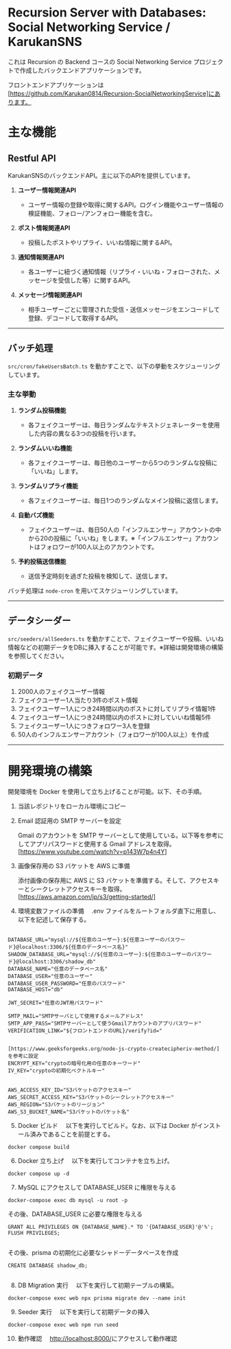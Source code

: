 # Recursion Server with Databases: Social Networking Service / KarukanSNS

これは Recursion の Backend コースの Social Networking Service プロジェクトで作成したバックエンドアプリケーションです。

フロントエンドアプリケーションは[https://github.com/Karukan0814/Recursion-SocialNetworkingService]にあります。


# 主な機能

## Restful API
KarukanSNSのバックエンドAPI。主に以下のAPIを提供しています。

1. **ユーザー情報関連API**
   - ユーザー情報の登録や取得に関するAPI。ログイン機能やユーザー情報の検証機能、フォロー/アンフォロー機能を含む。

2. **ポスト情報関連API**
   - 投稿したポストやリプライ、いいね情報に関するAPI。

3. **通知情報関連API**
   - 各ユーザーに紐づく通知情報（リプライ・いいね・フォローされた、メッセージを受信した等）に関するAPI。

4. **メッセージ情報関連API**
   - 相手ユーザーごとに管理された受信・送信メッセージをエンコードして登録、デコードして取得するAPI。

---

## バッチ処理
`src/cron/fakeUsersBatch.ts` を動かすことで、以下の挙動をスケジューリングしています。

### 主な挙動

1. **ランダム投稿機能**
   - 各フェイクユーザーは、毎日ランダムなテキストジェネレーターを使用した内容の異なる3つの投稿を行います。

2. **ランダムいいね機能**
   - 各フェイクユーザーは、毎日他のユーザーから5つのランダムな投稿に「いいね」します。

3. **ランダムリプライ機能**
   - 各フェイクユーザーは、毎日1つのランダムなメイン投稿に返信します。

4. **自動バズ機能**
   - フェイクユーザーは、毎日50人の「インフルエンサー」アカウントの中から20の投稿に「いいね」をします。※「インフルエンサー」アカウントはフォロワーが100人以上のアカウントです。

5. **予約投稿送信機能**
   - 送信予定時刻を過ぎた投稿を検知して、送信します。

バッチ処理は `node-cron` を用いてスケジューリングしています。

---

## データシーダー
`src/seeders/allSeeders.ts` を動かすことで、フェイクユーザーや投稿、いいね情報などの初期データをDBに挿入することが可能です。※詳細は開発環境の構築を参照してください。

### 初期データ

1. 2000人のフェイクユーザー情報
2. フェイクユーザー1人当たり3件のポスト情報
3. フェイクユーザー1人につき24時間以内のポストに対してリプライ情報1件
4. フェイクユーザー1人につき24時間以内のポストに対していいね情報5件
5. フェイクユーザー1人につきフォロワー3人を登録
6. 50人のインフルエンサーアカウント（フォロワーが100人以上）を作成

---

# 開発環境の構築

開発環境を Docker を使用して立ち上げることが可能。以下、その手順。

1. 当該レポジトリをローカル環境にコピー

2. Email 認証用の SMTP サーバーを設定

   Gmail のアカウントを SMTP サーバーとして使用している。以下等を参考にしてアプリパスワードと使用する Gmail アドレスを取得。
   [https://www.youtube.com/watch?v=p143W7p4n4Y]

3. 画像保存用の S3 バケットを AWS に準備

   添付画像の保存用に AWS に S3 バケットを準備する。そして、アクセスキーとシークレットアクセスキーを取得。
   [https://aws.amazon.com/jp/s3/getting-started/]

4. 環境変数ファイルの準備
   　.env ファイルをルートフォルダ直下に用意し、以下を記述して保存する。

```

DATABASE_URL="mysql://${任意のユーザー}:${任意ユーザーのパスワード}@localhost:3306/${任意のデータベース名}"
SHADOW_DATABASE_URL="mysql://${任意のユーザー}:${任意のユーザーのパスワード}@localhost:3306/shadow_db"
DATABASE_NAME="任意のデータベース名"
DATABASE_USER="任意のユーザー"
DATABASE_USER_PASSWORD="任意のパスワード"
DATABASE_HOST="db"

JWT_SECRET="任意のJWT用パスワード"

SMTP_MAIL="SMTPサーバとして使用するメールアドレス"
SMTP_APP_PASS="SMTPサーバーとして使うGmailアカウントのアプリパスワード"
VERIFICATION_LINK="${フロントエンドのURL}/verify?id="


[https://www.geeksforgeeks.org/node-js-crypto-createcipheriv-method/]を参考に設定
ENCRYPT_KEY="cryptoの暗号化用の任意のキーワード"
IV_KEY="cryptoの初期化ベクトルキー"


AWS_ACCESS_KEY_ID="S3バケットのアクセスキー"
AWS_SECRET_ACCESS_KEY="S3バケットのシークレットアクセスキー"
AWS_REGION="S3バケットのリージョン"
AWS_S3_BUCKET_NAME="S3バケットのバケット名"

```

5. Docker ビルド
   　以下を実行してビルド。なお、以下は Docker がインストール済みであることを前提とする。

```
docker compose build
```

6. Docker 立ち上げ
   　以下を実行してコンテナを立ち上げ。

```
docker compose up -d
```

7. MySQL にアクセスして DATABASE_USER に権限を与える

```
docker-compose exec db mysql -u root -p

```

その後、DATABASE_USER に必要な権限を与える

```
GRANT ALL PRIVILEGES ON {DATABASE_NAME}.* TO '{DATABASE_USER}'@'%';
FLUSH PRIVILEGES;


```

その後、prisma の初期化に必要なシャドーデータベースを作成

```
CREATE DATABASE shadow_db;


```

8. DB Migration 実行
   　以下を実行して初期テーブルの構築。

```
docker-compose exec web npx prisma migrate dev --name init

```

9. Seeder 実行
   　以下を実行して初期データの挿入

```
docker-compose exec web npm run seed

```

10. 動作確認
    　[http://localhost:8000/](http://localhost:8000/)にアクセスして動作確認
